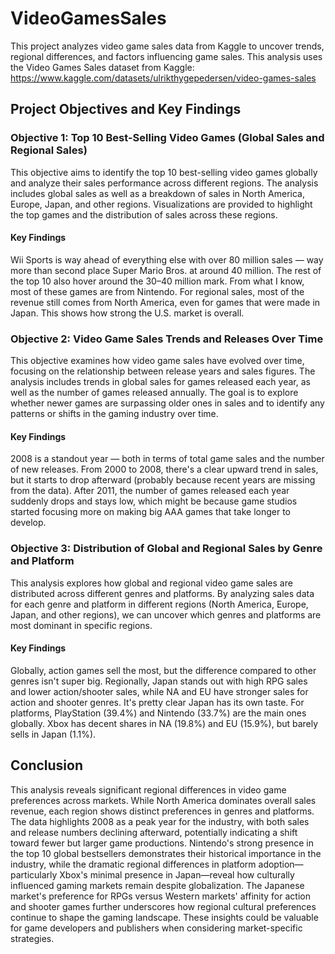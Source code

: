 # VideoGamesSales
This project analyzes video game sales data from Kaggle to uncover trends, regional differences, and factors influencing game sales.
This analysis uses the Video Games Sales dataset from Kaggle: https://www.kaggle.com/datasets/ulrikthygepedersen/video-games-sales

## Project Objectives and Key Findings
### Objective 1: Top 10 Best-Selling Video Games (Global Sales and Regional Sales)
This objective aims to identify the top 10 best-selling video games globally and analyze their sales performance across different regions. The analysis includes global sales as well as a breakdown of sales in North America, Europe, Japan, and other regions. Visualizations are provided to highlight the top games and the distribution of sales across these regions.
#### Key Findings
Wii Sports is way ahead of everything else with over 80 million sales — way more than second place Super Mario Bros. at around 40 million. The rest of the top 10 also hover around the 30–40 million mark. From what I know, most of these games are from Nintendo.
For regional sales, most of the revenue still comes from North America, even for games that were made in Japan. This shows how strong the U.S. market is overall.

### Objective 2: Video Game Sales Trends and Releases Over Time
This objective examines how video game sales have evolved over time, focusing on the relationship between release years and sales figures. The analysis includes trends in global sales for games released each year, as well as the number of games released annually. The goal is to explore whether newer games are surpassing older ones in sales and to identify any patterns or shifts in the gaming industry over time.
#### Key Findings
2008 is a standout year — both in terms of total game sales and the number of new releases. From 2000 to 2008, there's a clear upward trend in sales, but it starts to drop afterward (probably because recent years are missing from the data).
After 2011, the number of games released each year suddenly drops and stays low, which might be because game studios started focusing more on making big AAA games that take longer to develop.

### Objective 3: Distribution of Global and Regional Sales by Genre and Platform
This analysis explores how global and regional video game sales are distributed across different genres and platforms. By analyzing sales data for each genre and platform in different regions (North America, Europe, Japan, and other regions), we can uncover which genres and platforms are most dominant in specific regions.
#### Key Findings
Globally, action games sell the most, but the difference compared to other genres isn't super big.
Regionally, Japan stands out with high RPG sales and lower action/shooter sales, while NA and EU have stronger sales for action and shooter genres. It's pretty clear Japan has its own taste.
For platforms, PlayStation (39.4%) and Nintendo (33.7%) are the main ones globally. Xbox has decent shares in NA (19.8%) and EU (15.9%), but barely sells in Japan (1.1%).

## Conclusion
This analysis reveals significant regional differences in video game preferences across markets. While North America dominates overall sales revenue, each region shows distinct preferences in genres and platforms. The data highlights 2008 as a peak year for the industry, with both sales and release numbers declining afterward, potentially indicating a shift toward fewer but larger game productions.
Nintendo's strong presence in the top 10 global bestsellers demonstrates their historical importance in the industry, while the dramatic regional differences in platform adoption—particularly Xbox's minimal presence in Japan—reveal how culturally influenced gaming markets remain despite globalization.
The Japanese market's preference for RPGs versus Western markets' affinity for action and shooter games further underscores how regional cultural preferences continue to shape the gaming landscape. These insights could be valuable for game developers and publishers when considering market-specific strategies.
